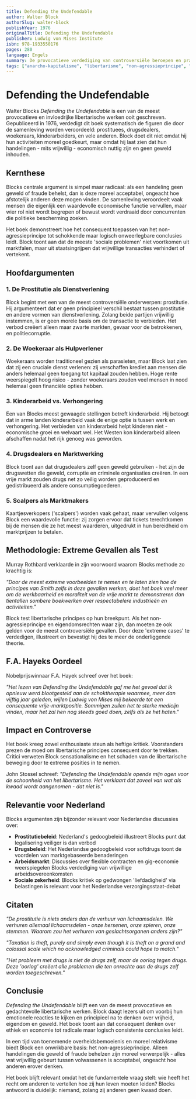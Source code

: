 ```yaml
---
title: Defending the Undefendable
author: Walter Block
authorSlug: walter-block
publishYear: 1976
originalTitle: Defending the Undefendable
publisher: Ludwig von Mises Institute
isbn: 978-1933550176
pages: 280
language: Engels
summary: De provocatieve verdediging van controversiële beroepen en praktijken - van prostituee tot woekeraar - die laat zien waarom vrijwillige transacties altijd moreel acceptabel zijn
tags: ["anarcho-kapitalisme", "libertarisme", "non-agressieprincipe", "eigendomsrechten", "vrije markt", "economische ethiek"]
---
```


# Defending the Undefendable

Walter Blocks *Defending the Undefendable* is een van de meest provocatieve en invloedrijke libertarische werken ooit geschreven. Gepubliceerd in 1976, verdedigt dit boek systematisch de figuren die door de samenleving worden veroordeeld: prostituees, drugsdealers, woekeraars, kinderarbeiders, en vele anderen. Block doet dit niet omdat hij hun activiteiten moreel goedkeurt, maar omdat hij laat zien dat hun handelingen - mits vrijwillig - economisch nuttig zijn en geen geweld inhouden.

## Kernthese

Blocks centrale argument is simpel maar radicaal: als een handeling geen geweld of fraude behelst, dan is deze moreel acceptabel, ongeacht hoe afstotelijk anderen deze mogen vinden. De samenleving veroordeelt vaak mensen die eigenlijk een waardevolle economische functie vervullen, maar wier rol niet wordt begrepen of bewust wordt verdraaid door concurrenten die politieke bescherming zoeken.

Het boek demonstreert hoe het consequent toepassen van het non-agressieprincipe tot schokkende maar logisch onweerlegbare conclusies leidt. Block toont aan dat de meeste 'sociale problemen' niet voortkomen uit marktfalen, maar uit staatsingrijpen dat vrijwillige transacties verhindert of vertekent.

## Hoofdargumenten

### 1. De Prostitutie als Dienstverlening
Block begint met een van de meest controversiële onderwerpen: prostitutie. Hij argumenteert dat er geen principieel verschil bestaat tussen prostitutie en andere vormen van dienstverlening. Zolang beide partijen vrijwillig instemmen, is er geen morele basis om de transactie te verbieden. Het verbod creëert alleen maar zwarte markten, gevaar voor de betrokkenen, en politiecorruptie.

### 2. De Woekeraar als Hulpverlener
Woekeraars worden traditioneel gezien als parasieten, maar Block laat zien dat zij een cruciale dienst verlenen: zij verschaffen krediet aan mensen die anders helemaal geen toegang tot kapitaal zouden hebben. Hoge rente weerspiegelt hoog risico - zonder woekeraars zouden veel mensen in nood helemaal geen financiële opties hebben.

### 3. Kinderarbeid vs. Verhongering
Een van Blocks meest gewaagde stellingen betreft kinderarbeid. Hij betoogt dat in arme landen kinderarbeid vaak de enige optie is tussen werk en verhongering. Het verbieden van kinderarbeid helpt kinderen niet - economische groei en welvaart wel. Het Westen kon kinderarbeid alleen afschaffen nadat het rijk genoeg was geworden.

### 4. Drugsdealers en Marktwerking
Block toont aan dat drugsdealers zelf geen geweld gebruiken - het zijn de drugswetten die geweld, corruptie en criminele organisaties creëren. In een vrije markt zouden drugs net zo veilig worden geproduceerd en gedistribueerd als andere consumptiegoederen.

### 5. Scalpers als Marktmakers
Kaartjesverkopers ('scalpers') worden vaak gehaat, maar vervullen volgens Block een waardevolle functie: zij zorgen ervoor dat tickets terechtkomen bij de mensen die ze het meest waarderen, uitgedrukt in hun bereidheid om marktprijzen te betalen.

## Methodologie: Extreme Gevallen als Test

Murray Rothbard verklaarde in zijn voorwoord waarom Blocks methode zo krachtig is:

*"Door de meest extreme voorbeelden te nemen en te laten zien hoe de principes van Smith zelfs in deze gevallen werken, doet het boek veel meer om de werkbaarheid en moraliteit van de vrije markt te demonstreren dan tientallen sombere boekwerken over respectabelere industrieën en activiteiten."*

Block test libertarische principes op hun breekpunt. Als het non-agressieprincipe en eigendomsrechten waar zijn, dan moeten ze ook gelden voor de meest controversiële gevallen. Door deze 'extreme cases' te verdedigen, illustreert en bevestigt hij des te meer de onderliggende theorie.

## F.A. Hayeks Oordeel

Nobelprijswinnaar F.A. Hayek schreef over het boek:

*"Het lezen van Defending the Undefendable gaf me het gevoel dat ik opnieuw werd blootgesteld aan de schoktherapie waarmee, meer dan vijftig jaar geleden, wijlen Ludwig von Mises mij bekeerde tot een consequente vrije-marktpositie. Sommigen zullen het te sterke medicijn vinden, maar het zal hen nog steeds goed doen, zelfs als ze het haten."*

## Impact en Controverse

Het boek kreeg zowel enthousiaste steun als heftige kritiek. Voorstanders prezen de moed om libertarische principes consequent door te trekken. Critici verweten Block sensationalisme en het schaden van de libertarische beweging door te extreme posities in te nemen.

John Stossel schreef: *"Defending the Undefendable opende mijn ogen voor de schoonheid van het libertarisme. Het verklaart dat zoveel van wat als kwaad wordt aangenomen - dat niet is."*

## Relevantie voor Nederland

Blocks argumenten zijn bijzonder relevant voor Nederlandse discussies over:

- **Prostitutiebeleid**: Nederland's gedoogbeleid illustreert Blocks punt dat legalisering veiliger is dan verbod
- **Drugsbeleid**: Het Nederlandse gedoogbeleid voor softdrugs toont de voordelen van marktgebaseerde benaderingen
- **Arbeidsmarkt**: Discussies over flexible contracten en gig-economie weerspiegelen Blocks verdediging van vrijwillige arbeidsovereenkomsten
- **Sociale zekerheid**: Blocks kritiek op gedwongen 'liefdadigheid' via belastingen is relevant voor het Nederlandse verzorgingsstaat-debat

## Citaten

*"De prostitutie is niets anders dan de verhuur van lichaamsdelen. We verhuren allemaal lichaamsdelen - onze hersenen, onze spieren, onze stemmen. Waarom zou het verhuren van geslachtsorganen anders zijn?"*

*"Taxation is theft, purely and simply even though it is theft on a grand and colossal scale which no acknowledged criminals could hope to match."*

*"Het probleem met drugs is niet de drugs zelf, maar de oorlog tegen drugs. Deze 'oorlog' creëert alle problemen die ten onrechte aan de drugs zelf worden toegeschreven."*

## Conclusie

*Defending the Undefendable* blijft een van de meest provocatieve en gedachtevolle libertarische werken. Block daagt lezers uit om voorbij hun emotionele reacties te kijken en principieel na te denken over vrijheid, eigendom en geweld. Het boek toont aan dat consequent denken over ethiek en economie tot radicale maar logisch consistente conclusies leidt.

In een tijd van toenemende overheidsbemoeienis en moreel relativisme biedt Block een onwrikbare basis: het non-agressieprincipe. Alleen handelingen die geweld of fraude behelzen zijn moreel verwerpelijk - alles wat vrijwillig gebeurt tussen volwassenen is acceptabel, ongeacht hoe anderen erover denken.

Het boek blijft relevant omdat het de fundamentele vraag stelt: wie heeft het recht om anderen te vertellen hoe zij hun leven moeten leiden? Blocks antwoord is duidelijk: niemand, zolang zij anderen geen kwaad doen. 